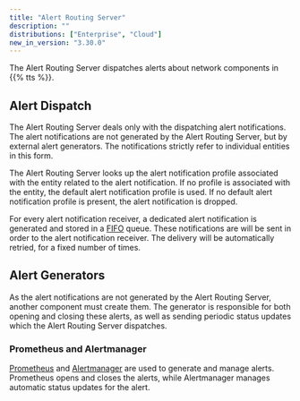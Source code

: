 ```yaml
---
title: "Alert Routing Server"
description: ""
distributions: ["Enterprise", "Cloud"]
new_in_version: "3.30.0"
---
```


The Alert Routing Server dispatches alerts about network components in {{% tts %}}.

<!-- more -->

## Alert Dispatch

The Alert Routing Server deals only with the dispatching alert notifications. The alert notifications are not generated by the Alert Routing Server, but by external alert generators. The notifications strictly refer to individual entities in this form.

The Alert Routing Server looks up the alert notification profile associated with the entity related to the alert notification. If no profile is associated with the entity, the default alert notification profile is used. If no default alert notification profile is present, the alert notification is dropped.

For every alert notification receiver, a dedicated alert notification is generated and stored in a [FIFO](https://en.wikipedia.org/wiki/FIFO_(computing_and_electronics)) queue. These notifications are will be sent in order to the alert notification receiver. The delivery will be automatically retried, for a fixed number of times.

## Alert Generators

As the alert notifications are not generated by the Alert Routing Server, another component must create them. The generator is responsible for both opening and closing these alerts, as well as sending periodic status updates which the Alert Routing Server dispatches.

### Prometheus and Alertmanager

[Prometheus](https://prometheus.io/docs/introduction/overview/) and [Alertmanager](https://prometheus.io/docs/alerting/latest/alertmanager/) are used to generate and manage alerts. Prometheus opens and closes the alerts, while Alertmanager manages automatic status updates for the alert.
